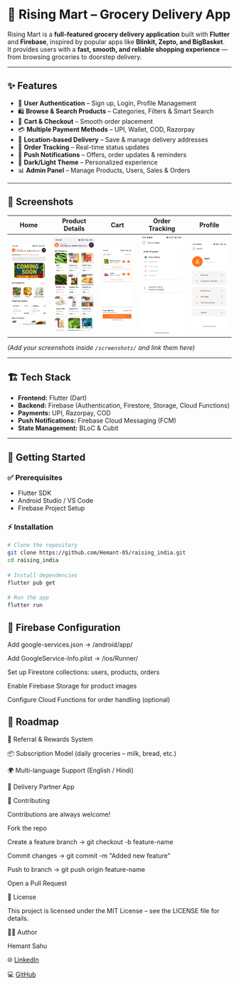 # 🛒 Rising Mart – Grocery Delivery App

Rising Mart is a **full-featured grocery delivery application** built with **Flutter** and **Firebase**, inspired by popular apps like **Blinkit, Zepto, and BigBasket**.  
It provides users with a **fast, smooth, and reliable shopping experience** — from browsing groceries to doorstep delivery.

---

## ✨ Features

- 👤 **User Authentication** – Sign up, Login, Profile Management
- 🛍 **Browse & Search Products** – Categories, Filters & Smart Search
- 🛒 **Cart & Checkout** – Smooth order placement
- 💳 **Multiple Payment Methods** – UPI, Wallet, COD, Razorpay
- 📍 **Location-based Delivery** – Save & manage delivery addresses
- 🚚 **Order Tracking** – Real-time status updates
- 🔔 **Push Notifications** – Offers, order updates & reminders
- 🌙 **Dark/Light Theme** – Personalized experience
- 📊 **Admin Panel** – Manage Products, Users, Sales & Orders

---

## 📸 Screenshots

| Home | Product Details                          | Cart | Order Tracking                           | Profile |
|------|------------------------------------------|------|------------------------------------------|---------|
| ![Home](screenshots/home.png) | ![Product](screenshots/all_products.png) | ![Cart](screenshots/cart.png) | ![Tracking](screenshots/track_order.png) | ![Profile](screenshots/profile.png) |

*(Add your screenshots inside `/screenshots/` and link them here)*

---

## 🏗 Tech Stack

- **Frontend:** Flutter (Dart)
- **Backend:** Firebase (Authentication, Firestore, Storage, Cloud Functions)
- **Payments:** UPI, Razorpay, COD
- **Push Notifications:** Firebase Cloud Messaging (FCM)
- **State Management:** BLoC & Cubit

---

## 🚀 Getting Started

### ✅ Prerequisites
- Flutter SDK
- Android Studio / VS Code
- Firebase Project Setup

### ⚡ Installation

```bash
# Clone the repository
git clone https://github.com/Hemant-05/raising_india.git
cd raising_india

# Install dependencies
flutter pub get

# Run the app
flutter run

```

## 🔧 Firebase Configuration

Add google-services.json → /android/app/

Add GoogleService-Info.plist → /ios/Runner/

Set up Firestore collections: users, products, orders

Enable Firebase Storage for product images

Configure Cloud Functions for order handling (optional)

## 📌 Roadmap

🎁 Referral & Rewards System

📦 Subscription Model (daily groceries – milk, bread, etc.)

🌍 Multi-language Support (English / Hindi)

🚴 Delivery Partner App

🤝 Contributing

Contributions are always welcome!

Fork the repo

Create a feature branch → git checkout -b feature-name

Commit changes → git commit -m "Added new feature"

Push to branch → git push origin feature-name

Open a Pull Request

📜 License

This project is licensed under the MIT License – see the LICENSE
 file for details.

👨‍💻 Author

Hemant Sahu

🌐 [LinkedIn](www.linkedin.com/in/hemant-sahu-06234324a)

💻 [GitHub](www.github.com/Hemant-05)